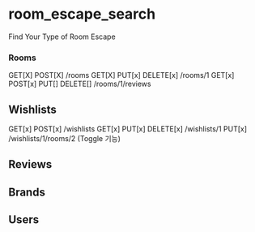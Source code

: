 # room_escape_search
Find Your Type of Room Escape

### Rooms

GET[X] POST[X] /rooms
GET[X] PUT[x] DELETE[x] /rooms/1
GET[x] POST[x] PUT[] DELETE[] /rooms/1/reviews

## Wishlists

GET[x] POST[x] /wishlists
GET[x] PUT[x] DELETE[x] /wishlists/1
PUT[x] /wishlists/1/rooms/2 (Toggle 기능)
<!-- is_liked[] -->

## Reviews

## Brands

## Users

<!-- GET[] PUT[] /me
POST[] /users
GET[] /users/@username/reviews (공개 프로필용)
POST[] /users/log-in
POST[] /users/log-out
PUT[] /users/change-password -->
